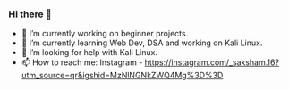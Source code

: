 ### Hi there 👋 

- 🔭 I’m currently working on beginner projects.
- 🌱 I’m currently learning Web Dev, DSA and working on Kali Linux.
- 🤔 I’m looking for help with Kali Linux.
- 📫 How to reach me: Instagram - https://instagram.com/_saksham.16?utm_source=qr&igshid=MzNlNGNkZWQ4Mg%3D%3D

